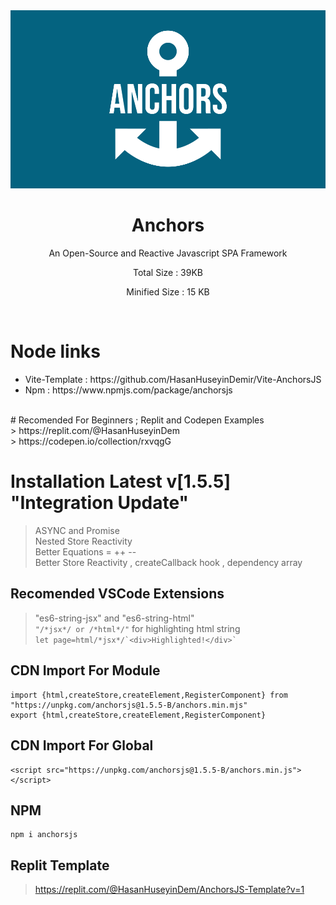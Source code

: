 <div>

<div align="center">
<img width="600px" src="https://github.com/HasanHuseyinDemir/Anchors-Framework/blob/master/Images/new/logo-color.png">
<h1 align="center">Anchors</h1>
<p align="center">An Open-Source and Reactive Javascript SPA Framework</p>
<p align="center">Total Size : 39KB</p>
<p align="center">Minified Size : 15 KB</p>
</div>
<br>

# Node links
<ul>
<li>Vite-Template : https://github.com/HasanHuseyinDemir/Vite-AnchorsJS</li>
<li> Npm : https://www.npmjs.com/package/anchorsjs</li>
</ul>
<br>
# Recomended For Beginners ; Replit and Codepen Examples<br>
> https://replit.com/@HasanHuseyinDem <br>
> https://codepen.io/collection/rxvqgG

# Installation Latest v[1.5.5] "Integration Update"
> ASYNC and Promise <br>
> Nested Store Reactivity <br>
> Better Equations = ++ --<br>
> Better Store Reactivity , createCallback hook , dependency array <br>


## Recomended VSCode Extensions
> "es6-string-jsx" and "es6-string-html"<br>
```"/*jsx*/ or /*html*/"``` for highlighting html string<br>
``` let page=html/*jsx*/`<div>Highlighted!</div>` ```

## CDN Import For Module
```
import {html,createStore,createElement,RegisterComponent} from "https://unpkg.com/anchorsjs@1.5.5-B/anchors.min.mjs"
export {html,createStore,createElement,RegisterComponent}
```

## CDN Import For Global 
```
<script src="https://unpkg.com/anchorsjs@1.5.5-B/anchors.min.js"></script>
```

## NPM
```
npm i anchorsjs
```


## Replit Template
> https://replit.com/@HasanHuseyinDem/AnchorsJS-Template?v=1

